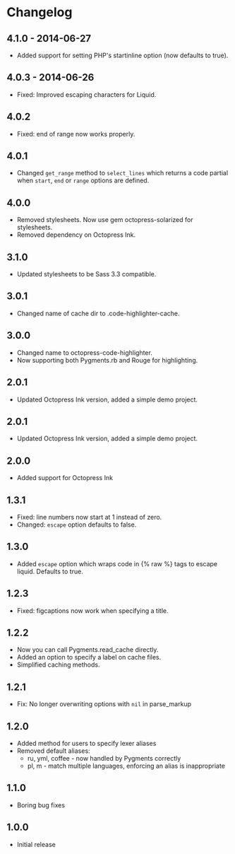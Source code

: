 # Changelog

## 4.1.0 - 2014-06-27
  - Added support for setting PHP's startinline option (now defaults to true).

## 4.0.3 - 2014-06-26
  - Fixed: Improved escaping characters for Liquid.

## 4.0.2
  - Fixed: end of range now works properly.

## 4.0.1
  - Changed `get_range` method to `select_lines` which returns a code partial when `start`, `end` or `range` options are defined.

## 4.0.0
  - Removed stylesheets. Now use gem octopress-solarized for stylesheets.
  - Removed dependency on Octopress Ink.

## 3.1.0
  - Updated stylesheets to be Sass 3.3 compatible.

## 3.0.1
  - Changed name of cache dir to .code-highlighter-cache.

## 3.0.0
  - Changed name to octopress-code-highlighter.
  - Now supporting both Pygments.rb and Rouge for highlighting.

## 2.0.1
  - Updated Octopress Ink version, added a simple demo project.

## 2.0.1
  - Updated Octopress Ink version, added a simple demo project.

## 2.0.0
  - Added support for Octopress Ink

## 1.3.1
  - Fixed: line numbers now start at 1 instead of zero.
  - Changed: `escape` option defaults to false.

## 1.3.0
  - Added `escape` option which wraps code in {% raw %} tags to escape liquid. Defaults to true.

## 1.2.3
  - Fixed: figcaptions now work when specifying a title.

## 1.2.2
  - Now you can call Pygments.read_cache directly.
  - Added an option to specify a label on cache files.
  - Simplified caching methods.

## 1.2.1
  - Fix: No longer overwriting options with `nil` in parse_markup

## 1.2.0
  - Added method for users to specify lexer aliases
  - Removed default aliases:
    - ru, yml, coffee - now handled by Pygments correctly
    - pl, m - match multiple languages, enforcing an alias is inappropriate

## 1.1.0
  - Boring bug fixes

## 1.0.0
  - Initial release
